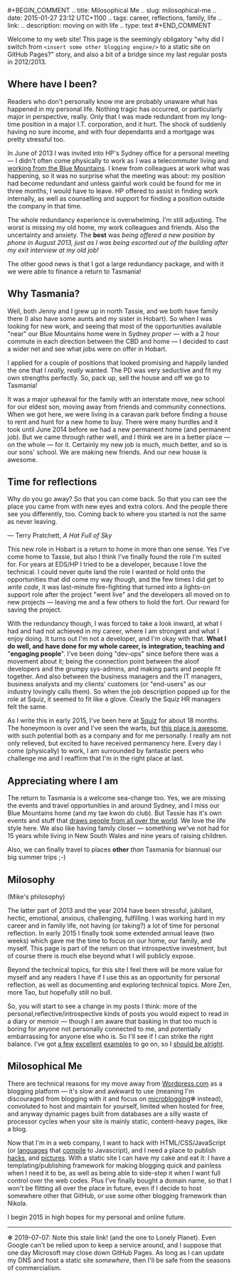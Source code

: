#+BEGIN_COMMENT
.. title: Milosophical Me
.. slug: milosophical-me
.. date: 2015-01-27 23:12 UTC+1100
.. tags: career, reflections, family, life
.. link: 
.. description: moving on with life
.. type: text
#+END_COMMENT

Welcome to my web site! This page is the seemingly obligatory "why did
I switch from `<insert some other blogging engine/>` to a static site on
GitHub Pages?" story, and also a bit of a bridge since my last regular
posts in 2012/2013.

Where have I been?
----

Readers who don't personally know me are probably unaware what has happened in
my personal life.  Nothing tragic has occurred, or particularly major in
perspective, really.  Only that I was made redundant from my long-time position
in a major I.T. corporation, and it hurt.  The shock of suddenly having no sure
income, and with four dependants and a mortgage was pretty stressful too.

In June of 2013 I was invited into HP's Sydney office for a personal meeting
&mdash; I didn't often come physically to work as I was a telecommuter living
and [working from the Blue Mountains](/pixels/photos/Home-Office-Hazelbrook/).
I knew from colleagues at work what was happening, so it was no surprise what
the meeting was about: my position had become redundant and unless gainful work
could be found for me in three months, I would have to leave. HP offered to
assist in finding work internally, as well as counselling and support for
finding a position outside the company in that time.

The whole redundancy experience is overwhelming. I'm still adjusting. The worst
is missing my old home, my work colleagues and friends. Also the uncertainty and
anxiety. The **best** was *being* *offered a new position by phone in August
2013, just as I was being* *escorted out of the building after my exit interview
at my old job!*

The other good news is that I got a large redundancy package, and with it we
were able to finance a return to Tasmania!

Why Tasmania?
----

Well, both Jenny and I grew up in north Tassie, and we both have family there (I
also have some aunts and my sister in Hobart).  So when I was looking for new
work, and seeing that most of the opportunities available "near" our Blue
Mountains home were in Sydney *proper* &mdash; with a 2 hour commute in each
direction between the CBD and home &mdash; I decided to cast a wider net and see
what jobs were on offer in Hobart.

I applied for a couple of positions that looked promising and happily landed the
one that I *really, really* wanted.  The PD was very seductive and fit my own
strengths perfectly.  So, pack up, sell the house and off we go to Tasmania!

It was a major upheaval for the family with an interstate move, new school for
our eldest son, moving away from friends and community connections.  When we got
here, we were living in a caravan park before finding a house to rent and hunt
for a new home to buy.  There were many hurdles and it took until June 2014
before we had a new permanent home (and permanent job). But we came through
rather well, and I think we are in a better place &mdash; on the whole &mdash;
for it.  Certainly my new job is much, much better, and so is our sons' school.
We are making new friends. And our new house is awesome.

Time for reflections
----

>
   Why do you go away? So that you can come back. So that you can see the place
   you came from with new eyes and extra colors. And the people there see you
   differently, too. Coming back to where you started is not the same as never
   leaving.
>
  &mdash; Terry Pratchett, *A Hat Full of Sky*


This new role in Hobart is a return to home in more than one sense. Yes I've
come home to Tassie, but also I think I've finally found the role I'm suited
for. For years at EDS/HP I tried to be a developer, because I love the
technical. I could never quite land the role I wanted or hold onto the
opportunities that did come my way though, and the few times I did get to *write
code*, it was last-minute fire-fighting that turned into a lights-on support
role after the project "went live" and the developers all moved on to new
projects &mdash; leaving me and a few others to hold the fort. Our reward for
saving the project.

With the redundancy though, I was forced to take a look inward, at what I had
and had not achieved in my career, where I am strongest and what I enjoy doing.
It turns out I'm not a developer, and I'm okay with that. **What I do well, and
have done for my whole career, is** **integration, teaching and** "**engaging
people**". I've been doing "dev-ops" since before there was a movement about it;
being the connection point between the aloof developers and the grumpy
sys-admins, and making parts and people fit together. And also between the
business managers and the IT managers, business analysts and my clients'
customers (or "end-users" as our industry lovingly calls them). So when the job
description popped up for the role at Squiz, it seemed to fit like a glove.
Clearly the Squiz HR managers felt the same.

As I write this in early 2015, I've been here at [Squiz](http://www.squiz.net)
for about 18 months. The honeymoon is over and I've seen the warts, but [this
place is awesome](http://www.squiz.net/au/careers), with such potential both as
a company and for me personally. I really am not only relieved, but excited to
have received permanency here. Every day I come (physically) to work, I am
surrounded by fantastic peers who challenge me and I reaffirm that I'm in the
right place at last.

Appreciating where I am
----

The return to Tasmania is a welcome sea-change too. Yes, we are missing the
events and travel opportunities in and around Sydney, and I miss our Blue
Mountains home (and my tae kwon do club). But Tassie has it's own events and
stuff that [draws people from all over the
world](http://www.lonelyplanet.com/best-in-travel/regions/04-tasmania).  We love
the life style here. We also like having family closer &mdash; something we've
not had for 15 years while living in New South Wales and nine years of raising
children.

Also, we can finally travel to places **other** *than* Tasmania for biannual our
big summer trips ;-)

Milosophy
----

(Mike's philosophy)

The latter part of 2013 and the year 2014 have been stressful, jubilant, hectic,
emotional, anxious, challenging, fulfilling.  I was working hard in my career
and in family life, not having (or taking?) a lot of time for personal
reflection. In early 2015 I finally took some extended annual leave (two weeks)
which gave me the time to focus on our home, our family, and myself.  This page
is part of the return on that introspective investment, but of course there is
much else beyond what I will publicly expose.

Beyond the technical topics, for this site I feel there will be more value for
myself and any readers I have if I use this as an opportunity for personal
reflection, as well as documenting and exploring technical topics. More Zen,
more Tao, but hopefully still no bull.

So, you will start to see a change in my posts I think: more of the
personal,reflective/introspective kinds of posts you would expect to read in a
diary or memoir &mdash; though I am aware that basking in that too much is
boring for anyone not personally connected to me, and potentially embarrassing
for anyone else who is. So I'll see if I can strike the right balance. I've got
[a few](http://aseigo.blogspot.com) [excellent](http://technomancy.us)
[examples](http://sachachua.com) to go on, so I [should be
alright](http://technicalblogging.com).

Milosophical Me
----

There are technical reasons for my move away from
[Wordpress.com](http://sinewalker.wordpress.com) as a blogging platform &mdash;
it's slow and awkward to use (meaning I'm discouraged from blogging with it and
focus on [microblogging](https://plus.google.com/+MichaelLockhart)✻ instead),
convoluted to host and maintain for yourself, limited when hosted for free, and
anyway dynamic pages built from databases are a silly waste of processor cycles
when your site is mainly static, content-heavy pages, like a blog.

Now that I'm in a web company, I want to hack with HTML/CSS/JavaScript (or
[languages](http://clojure.org/clojurescript) that
[compile](http://coffeescript.org/) to Javascript), and I need a place to
publish [hacks](/hax/matrix-rain/matrix.html), and [pictures](/pixels/). With a
static site I can have my cake and eat it: I have a templating/publishing
framework for making blogging quick and painless when I need it to be, as well
as being able to side-step it when I want full control over the web codes.  Plus
I've finally bought a domain name, so that I won't be flitting all over the
place in future, even if I decide to host somewhere other that GitHub, or use
some other blogging framework than Nikola.

I begin 2015 in high hopes for my personal and online future.

----

>
  ✻ 2019-07-07: Note this stale link! (and the one to Lonely Planet). Even Google
  can't be relied upon to keep a service around, and I suppose that one day
  Microsoft may close down GitHub Pages. As long as I can update my DNS and host
  a static site *somewhere*, then I'll be safe from the seasons of
  commercialism.
>
